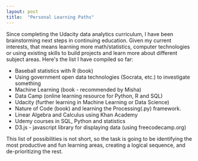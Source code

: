 ```yaml
---
layout: post
title:  "Personal Learning Paths"
---
```

Since completing the Udacity data analytics curriculum, I have been brainstorming next steps in continuing education.  Given my current interests, that means learning more math/statistics, computer technologies or using existing skills to build projects and learn more about different subject areas. Here's the list I have compiled so far:

- Baseball statistics with R (book)
- Using government open data technologies (Socrata, etc.) to investigate something
- Machine Learning (book - recommended by Misha)
- Data Camp (online learning resource for Python, R and SQL)
- Udacity (further learning in Machine Learning or Data Science)
- Nature of Code (book) and learning the Processing(.py) framework.
- Linear Algebra and Calculus using Khan Academy
- Udemy courses in SQL, Python and statistics
- D3.js - javascript library for displaying data (using freecodecamp.org)

This list of possibilities is not short, so the task is going to be identifying the most productive and fun learning areas, creating a logical sequence, and de-prioritizing the rest.
